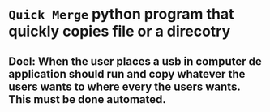 # `Quick Merge` python program that quickly copies file or a direcotry 
## Doel: When the user places a usb in computer de application should run and copy whatever the users wants to where every the users wants. This must be done automated.
